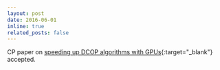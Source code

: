 ```yaml
---
layout: post
date: 2016-06-01
inline: true
related_posts: false
---
```


CP paper on [speeding up DCOP algorithms with GPUs](/assets/pdf/cp-Fioretto0P16.pdf){:target="_blank"} accepted.